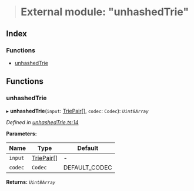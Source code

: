 > # External module: "unhashedTrie"

## Index

### Functions

* [unhashedTrie](_unhashedtrie_.md#unhashedtrie)

## Functions

###  unhashedTrie

▸ **unhashedTrie**(`input`: [TriePair](../interfaces/_types_.triepair.md)[], `codec`: `Codec`): *`Uint8Array`*

*Defined in [unhashedTrie.ts:14](https://github.com/polkadot-js/common/blob/f0aebfc/packages/trie-hash/src/unhashedTrie.ts#L14)*

**Parameters:**

Name | Type | Default |
------ | ------ | ------ |
`input` | [TriePair](../interfaces/_types_.triepair.md)[] | - |
`codec` | `Codec` |  DEFAULT_CODEC |

**Returns:** *`Uint8Array`*